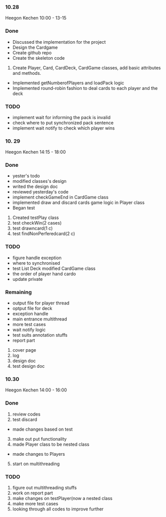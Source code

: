 ### 10.28
Heegon Kechen
10:00 - 13-15

### Done
- Discussed the implementation for the project
- Design the Cardgame
- Create github repo
- Create the skeleton code
1. Create Player, Card, CardDeck, CardGame classes, add basic attributes and methods.
- Implemented getNumberofPlayers and loadPack logic
- Implemented round-robin fashion to deal cards to each player and the deck

### TODO
- implement wait for informing the pack is invalid
- check where to put synchronized pack sentence
- implement wait notify to check which player wins


### 10. 29
Heegon Kechen 
14:15 - 18:00
### Done
- yester's todo
- modified classes's design
- writed the design doc
- reviewed yesterday's code
- implement checkGameEnd in CardGame class
- implemented draw and discard cards game logic in Player class
- Began test
1. Created testPlay class
2. test checkWin(2 cases)
3. test drawncard(1 c)
4. test findNonPerferedcard(2 c)

### TODO
- figure handle exception
- where to synchronised
- test List Deck modified CardGame class
- the order of player hand cardo
- update private

### Remaining
- output file for player thread
- optput file for deck
- exception handle
- main entrance multithread
- more test cases 
- wait notify logic
- test suits annotation stuffs
- report part
1. cover page
2. log
3. design doc
4. test design doc

### 10.30
Heegon Kechen
14:00 - 16:00
### Done
1. review codes
2. test discard
- made changes based on test
3. make out put functionality
4. made Player class to be nested class
- made changes to Players
5. start on multithreading

### TODO
1. figure out multithreading stuffs
2. work on report part
3. make changes on testPlayer(now a nested class
4. make more test cases
5. looking through all codes to improve further
